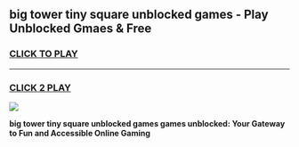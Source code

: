 
## big tower tiny square unblocked games - Play Unblocked Gmaes & Free
<h3>
<a href="https://news.freeplayer.one?title=big_tower_tiny_square_unblocked_games&ref=23F">CLICK TO PLAY</a></h3>
<hr>

<h3>
<a href="https://news.freeplayer.one?title=big_tower_tiny_square_unblocked_games&ref=23F">CLICK 2 PLAY</a>
  
</h3>

<a href="https://news.freeplayer.one?title=big_tower_tiny_square_unblocked_games&ref=23F/"><img src="https://clearcache.store/games.png"></a>


**big tower tiny square unblocked games games unblocked: Your Gateway to Fun and Accessible Online Gaming**
